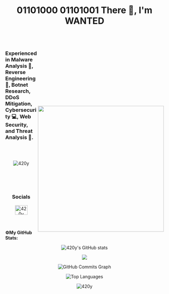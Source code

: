 <h1 align="center">01101000 01101001 There 👋, I'm <span style="color:FEE715FF">WANTED</span></h1> <br>

<br>
<img align="right" width="400px" style="padding-top:200px;" src="https://user-images.githubusercontent.com/95465072/215252020-1a5c052f-2cd3-4ca9-ba72-b8bb5a1eb9de.gif">

<h3 align="left">Experienced in Malware Analysis 🦠, Reverse Engineering 🔄, Botnet Research, DDoS Mitigation, Cybersecurity 💻, Web Security, and Threat Analysis 🧠.</h3>
<br/> <br/> 

<p align="center"> <img src="https://komarev.com/ghpvc/?username=420y&label=Profile%20views&color=0e75b6&style=flat" alt="420y" /> </p>

<br/> <br/> <br/>

<h3 align="center">Socials</h3>
<p align="center">
<a href="https://www.instagram.com/0xwanted/" target="blank"><img align="center" src="https://raw.githubusercontent.com/rahuldkjain/github-profile-readme-generator/master/src/images/icons/Social/instagram.svg" alt="420y" height="30" width="40" /></a>
<br><br><br>

<b>⚙️My GitHub Stats:</b>

<p align="center"><img align="center"
<a href="http://www.github.com/420y"><img src="https://github-readme-stats.vercel.app/api?username=420y&show_icons=true&hide=&count_private=true&title_color=d9ff00&text_color=ffffff&icon_color=10b981&bg_color=0c0c24&hide_border=true&show_icons=true" alt="420y's GitHub stats" /></a>
</p>

<p align="center"><img align="center"
<a href="http://www.github.com/420y"><img src="https://github-readme-streak-stats.herokuapp.com/?user=420y&stroke=ffffff&background=0c0c24&ring=ffbf00&fire=E25822&currStreakNum=ffffff&currStreakLabel=ffbf00&sideNums=ffffff&sideLabels=ffffff&dates=ffffff&hide_border=true" /></a>
</p>

<p align="center"><img align="center"
<a href="http://www.github.com/420y"><img src="https://github-readme-activity-graph.cyclic.app/graph?username=420y&bg_color=949398FF&color=ffffff&line=ffffff&point=FFFFFFFF&area_color=000000FF&area=true&hide_border=true&custom_title=SUJAY's%20Commits%20Graph" alt="GitHub Commits Graph" /></a>
</p>

<p align="center"><img align="center"
<a href="https://github.com/420y" align="left"><img src="https://github-readme-stats.vercel.app/api/top-langs/?username=420y&langs_count=10&title_color=22c55e&text_color=ffffff&icon_color=10b981&bg_color=000000&hide_border=true&locale=en&custom_title=Top%20%Languages" alt="Top Languages" /></a>
</p>

<p align="center"><img align="center" src="https://github.com/420y/420y/blob/main/420y.png" alt="420y" /></p>
